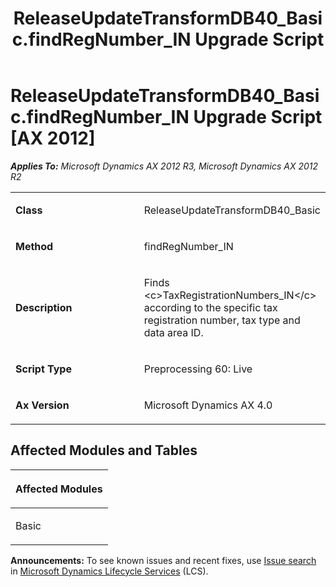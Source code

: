 ﻿---
title: ReleaseUpdateTransformDB40_Basic.findRegNumber_IN Upgrade Script
TOCTitle: ReleaseUpdateTransformDB40_Basic.findRegNumber_IN Upgrade Script
ms:assetid: d18d2714-c409-ecbc-1e87-834e7a4c4afe
ms:mtpsurl: https://msdn.microsoft.com/en-us/library/JJ686936(v=AX.60)
ms:contentKeyID: 49711385
ms.date: 05/18/2015
mtps_version: v=AX.60
---

# ReleaseUpdateTransformDB40\_Basic.findRegNumber\_IN Upgrade Script [AX 2012]


_**Applies To:** Microsoft Dynamics AX 2012 R3, Microsoft Dynamics AX 2012 R2_

<table>
<colgroup>
<col style="width: 50%" />
<col style="width: 50%" />
</colgroup>
<tbody>
<tr class="odd">
<td><p><strong>Class</strong></p></td>
<td><p>ReleaseUpdateTransformDB40_Basic</p></td>
</tr>
<tr class="even">
<td><p><strong>Method</strong></p></td>
<td><p>findRegNumber_IN</p></td>
</tr>
<tr class="odd">
<td><p><strong>Description</strong></p></td>
<td><p>Finds &lt;c&gt;TaxRegistrationNumbers_IN&lt;/c&gt; according to the specific tax registration number, tax type and data area ID.</p></td>
</tr>
<tr class="even">
<td><p><strong>Script Type</strong></p></td>
<td><p>Preprocessing 60: Live</p></td>
</tr>
<tr class="odd">
<td><p><strong>Ax Version</strong></p></td>
<td><p>Microsoft Dynamics AX 4.0</p></td>
</tr>
</tbody>
</table>


## Affected Modules and Tables

<table>
<colgroup>
<col style="width: 100%" />
</colgroup>
<thead>
<tr class="header">
<th><p>Affected Modules</p></th>
</tr>
</thead>
<tbody>
<tr class="odd">
<td><p>Basic</p></td>
</tr>
</tbody>
</table>

  
**Announcements:** To see known issues and recent fixes, use [Issue search](http://go.microsoft.com/fwlink/?linkid=389258) in [Microsoft Dynamics Lifecycle Services](http://go.microsoft.com/fwlink/?linkid=306505) (LCS).

